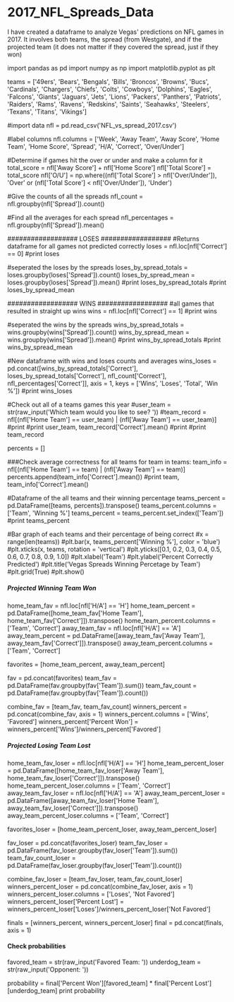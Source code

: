 # 2017_NFL_Spreads_Data
I have created a dataframe to analyze Vegas' predictions on NFL games in 2017.  It involves both teams, the spread (from Westgate), and if the projected team (it does not matter if they covered the spread, just if they won)

import pandas as pd
import numpy as np
import matplotlib.pyplot as plt

teams = ['49ers', 'Bears', 'Bengals', 'Bills', 'Broncos', 'Browns', 'Bucs', 'Cardinals', 'Chargers', 'Chiefs', 'Colts', 'Cowboys', 'Dolphins', 'Eagles', 'Falcons', 'Giants', 'Jaguars', 'Jets', 'Lions', 'Packers', 'Panthers', 'Patriots', 'Raiders', 'Rams', 'Ravens', 'Redskins', 'Saints', 'Seahawks', 'Steelers', 'Texans', 'Titans', 'Vikings'] 

#import data
nfl = pd.read_csv('NFL_vs_spread_2017.csv')

#label columns
nfl.columns = ['Week', 'Away Team', 'Away Score', 'Home Team', 'Home Score', 'Spread', 'H/A', 'Correct', 'Over/Under']

#Determine if games hit the over or under and make a column for it
total_score = nfl['Away Score'] + nfl['Home Score']
nfl['Total Score'] = total_score
nfl['O/U'] = np.where((nfl['Total Score'] > nfl['Over/Under']), 'Over' or (nfl['Total Score'] < nfl['Over/Under']), 'Under')

#Give the counts of all the spreads
nfl_count = nfl.groupby(nfl['Spread']).count()

#Find all the averages for each spread
nfl_percentages = nfl.groupby(nfl['Spread']).mean()

################## LOSES ##################
#Returns dataframe for all games not predicted correctly
loses = nfl.loc[nfl['Correct'] == 0]
#print loses

#seperated the loses by the spreads
loses_by_spread_totals = loses.groupby(loses['Spread']).count()
loses_by_spread_mean = loses.groupby(loses['Spread']).mean()
#print loses_by_spread_totals
#print loses_by_spread_mean

################## WINS ##################
#all games that resulted in straight up wins
wins = nfl.loc[nfl['Correct'] == 1]
#print wins

#seperated the wins by the spreads
wins_by_spread_totals = wins.groupby(wins['Spread']).count()
wins_by_spread_mean = wins.groupby(wins['Spread']).mean()
#print wins_by_spread_totals
#print wins_by_spread_mean

#New dataframe with wins and loses counts and averages
wins_loses = pd.concat([wins_by_spread_totals['Correct'], 
loses_by_spread_totals['Correct'], nfl_count['Correct'], nfl_percentages['Correct']], axis = 1, keys = ['Wins', 'Loses', 'Total', 'Win %'])
#print wins_loses

#Check out all of a teams games this year
#user_team = str(raw_input('Which team would you like to see? '))
#team_record = nfl[(nfl['Home Team'] == user_team) | (nfl['Away Team'] == user_team)]
#print
#print user_team, team_record['Correct'].mean()
#print
#print team_record

percents = []

###Check average correctness for all teams
for team in teams:
    team_info = nfl[(nfl['Home Team'] == team) | (nfl['Away Team'] == team)]
    percents.append(team_info['Correct'].mean())
    #print team, team_info['Correct'].mean()
    
#Dataframe of the all teams and their winning percentage
teams_percent = pd.DataFrame([teams, percents]).transpose()
teams_percent.columns = ['Team', 'Winning %']
teams_percent = teams_percent.set_index(['Team'])
#print teams_percent

#Bar graph of each teams and their percentage of being correct
#x = range(len(teams))
#plt.bar(x, teams_percent['Winning %'], color = 'blue')
#plt.xticks(x, teams, rotation = 'vertical')
#plt.yticks([0.1, 0.2, 0.3, 0.4, 0.5, 0.6, 0.7, 0.8, 0.9, 1.0])
#plt.xlabel('Team')
#plt.ylabel('Percent Correctly Predicted')
#plt.title('Vegas Spreads Winning Percetage by Team')
#plt.grid(True)
#plt.show()

##### Projected Winning Team Won
home_team_fav = nfl.loc[nfl['H/A'] == 'H']
home_team_percent = pd.DataFrame([home_team_fav['Home Team'], home_team_fav['Correct']]).transpose()
home_team_percent.columns = ['Team', 'Correct']
away_team_fav = nfl.loc[nfl['H/A'] == 'A']
away_team_percent = pd.DataFrame([away_team_fav['Away Team'], away_team_fav['Correct']]).transpose()
away_team_percent.columns = ['Team', 'Correct']

favorites = [home_team_percent, away_team_percent]

fav = pd.concat(favorites)
team_fav = pd.DataFrame(fav.groupby(fav['Team']).sum())
team_fav_count = pd.DataFrame(fav.groupby(fav['Team']).count())

combine_fav = [team_fav, team_fav_count]
winners_percent = pd.concat(combine_fav, axis = 1)
winners_percent.columns = ['Wins', 'Favored']
winners_percent['Percent Won'] = winners_percent['Wins']/winners_percent['Favored']

##### Projected Losing Team Lost
home_team_fav_loser = nfl.loc[nfl['H/A'] == 'H']
home_team_percent_loser = pd.DataFrame([home_team_fav_loser['Away Team'], home_team_fav_loser['Correct']]).transpose()
home_team_percent_loser.columns = ['Team', 'Correct']
away_team_fav_loser = nfl.loc[nfl['H/A'] == 'A']
away_team_percent_loser = pd.DataFrame([away_team_fav_loser['Home Team'], away_team_fav_loser['Correct']]).transpose()
away_team_percent_loser.columns = ['Team', 'Correct']

favorites_loser = [home_team_percent_loser, away_team_percent_loser]

fav_loser = pd.concat(favorites_loser)
team_fav_loser = pd.DataFrame(fav_loser.groupby(fav_loser['Team']).sum())
team_fav_count_loser = pd.DataFrame(fav_loser.groupby(fav_loser['Team']).count())

combine_fav_loser = [team_fav_loser, team_fav_count_loser]
winners_percent_loser = pd.concat(combine_fav_loser, axis = 1)
winners_percent_loser.columns = ['Loses', 'Not Favored']
winners_percent_loser['Percent Lost'] = winners_percent_loser['Loses']/winners_percent_loser['Not Favored']

finals = [winners_percent, winners_percent_loser]
final = pd.concat(finals, axis = 1)


#### Check probabilities
favored_team = str(raw_input('Favored Team: '))
underdog_team = str(raw_input('Opponent: '))

probability = final['Percent Won'][favored_team] * final['Percent Lost'][underdog_team]
print probability
